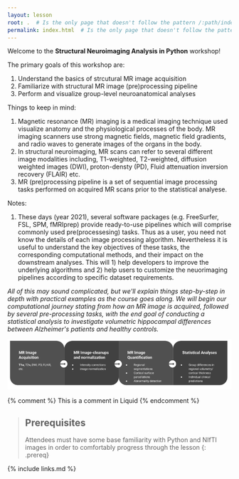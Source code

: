 ```yaml
---
layout: lesson
root: .  # Is the only page that doesn't follow the pattern /:path/index.html
permalink: index.html  # Is the only page that doesn't follow the pattern /:path/index.html
---
```


Welcome to the **Structural Neuroimaging Analysis in Python** workshop! 

The primary goals of this workshop are:
1. Understand the basics of strcutural MR image acquisition
2. Familiarize with structural MR image (pre)processing pipeline
3. Perform and visualize group-level neuroanatomical analyses

Things to keep in mind:
1. Magnetic resonance (MR) imaging is a medical imaging technique used visualize anatomy and the physiological processes of the body. MR imaging scanners use strong magnetic fields, magnetic field gradients, and radio waves to generate images of the organs in the body.
2. In structural neuroimaging, MR scans can refer to several different image modalities including, T1-weighted, T2-weighted, diffusion weighted images (DWI), proton-densty (PD), Fluid attenuation inversion recovery (FLAIR) etc. 
3. MR (pre)processing pipeline is a set of sequential image processing tasks performed on acquired MR scans prior to the statistical analyese. 

Notes:
1. These days (year 2021), several software packages (e.g. FreeSurfer, FSL, SPM, fMRIprep) provide ready-to-use pipelines which will comprise commonly used pre(processesing) tasks. Thus as a user, you need not know the details of each image processing algorithm. Nevertheless it is useful to understand the key objectives of these tasks, the corresponding computational methods, and their impact on the downstream analyses. This will 1) help developers to improve the underlying algorithms  and 2) help users to customize the neuorimaging pipelines according to specific dataset requirements. 

_All of this may sound complicated, but we'll explain things step-by-step in depth with practical examples as the course goes along. We will begin our computational journey stating from how an MR image is acquired, followed by several pre-processing tasks, with the end goal of conducting a statistical analysis to investigate volumetric hippocampal differences between Alzheimer's patients and healthy controls._
 
![course_flow](fig/index/Overview.png)

<!-- this is an html comment -->

{% comment %} This is a comment in Liquid {% endcomment %}

> ## Prerequisites
> Attendees must have some base familiarity with Python and NIfTI images in order to comfortably progress through the lesson
{: .prereq}

{% include links.md %}

